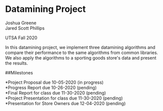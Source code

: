 # Datamining Project

Joshua Greene  
Jared Scott Phillips

UTSA Fall 2020

In this datamining project, we implement three datamining algorithms and compare their performance to the same algorithms from common libraries.  We also apply the algorithms to a sporting goods store's data and present the results.

##Milestones

  *Project Proposal                  due 10-05-2020 (in progress)  
  *Progress Report                   due 10-26-2020 (pending)  
  *Final Report for class            due 11-30-2020 (pending)  
  *Project Presentation for class    due 11-30-2020 (pending)  
  *Presentation for Store Owners     due 12-04-2020 (pending)  
